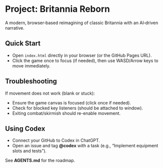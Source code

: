 # Project: Britannia Reborn

A modern, browser‑based reimagining of classic Britannia with an AI‑driven narrative.

## Quick Start
- Open `index.html` directly in your browser (or the GitHub Pages URL).
- Click the game once to focus (if needed), then use WASD/Arrow keys to move immediately.
## Troubleshooting
If movement does not work (blank or stuck):
- Ensure the game canvas is focused (click once if needed).
- Check for blocked key listeners (should be attached to window).
- Exiting combat/skirmish should re-enable movement.

## Using Codex
- Connect your GitHub to Codex in ChatGPT.
- Open an issue and tag **@codex** with a task (e.g., “Implement equipment slots and tests”).

See **AGENTS.md** for the roadmap.
